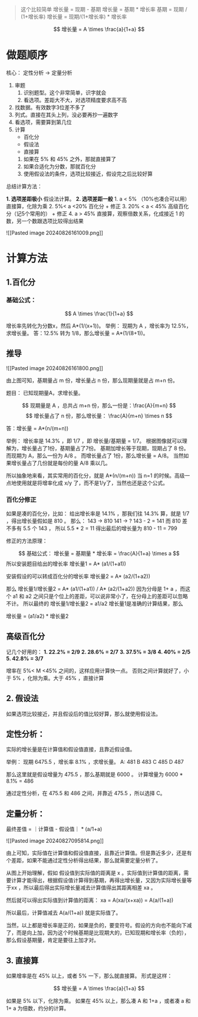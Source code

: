 > 这个比较简单
> 增长量 = 现期 - 基期
> 增长量 = 基期 * 增长率
> 基期 = 现期 / (1+增长率)
> 增长量 = 现期/(1+增长率) * 增长率

$$
增长量 = A \times  \frac{a}{1+a}  
$$
# 做题顺序

核心： 定性分析 -> 定量分析

1. 审题
	1. 识别题型。这个非常简单，识字就会
	2. 看选项。差距大不大，对选项精度要求高不高
2. 找数据。有效数字3位差不多了
3. 列式。直接在其头上列，没必要再抄一遍数字
4. 看选项，需要算到第几位
5. 计算
	- 百化分
	- 假设法
	- 直接算
	1. 如果在 5% 和 45% 之外，那就直接算了
	2. 如果合适化为分数，那就百化分
	3. 使用假设法的条件，选项比较接近，假设完之后比较好算

总结计算方法：

**1. 选项差距极小**
假设法计算。
**2. 选项差距一般**
	1. a < 5% （10%也凑合可以用）直接算，化除为乘
	2. 5%< a <20% 百化分 + 修正
	3. 20% < a < 45% 高级百化分（记5个常用的） + 修正
	4. a > 45% 直接算，观察倍数关系，化成接近 1 的数，另一个数跟选项比较得出结果

![[Pasted image 20240826161009.png]]

# 计算方法

## 1.百化分

### 基础公式：

$$
A \times \frac{1}{1+a}
$$

增长率先转化为分数x，然后 A*(1/(x+1))。
举例：
现期为 A ，增长率为 12.5%，求增长量。
答：12.5% 转为 1/8，那么增长量 = A*(1/(8+1))。

## 推导

![[Pasted image 20240826161800.png]]

由上图可知，基期量占 m 份，增长量占 n 份，那么现期量就是占 m+n 份。

题目：
已知现期量A，求增长量。

$$
现期量是 A ，总共占 m+n 份，那么一份是：\frac{A}{m+n}
$$
$$
增长量占了 n 份，那么增长量： \frac{A}{m+n} \times n
$$

答：增长量 = A*(n/(m+n))

举例： 
增长率是 14.3% ，即 1/7 ，即 增长量/基期量 = 1/7。
根据图像就可以理解为，增长量占了1份，基期量占了7份。
基期加增长等于现期，现期占了 8 份。
而现期为 A，那么一份为 A/8 。
而增长量占了 1份，那么增长量 =  A/8。
当然如果增长量占了几份就是每份的量 A/8 乘以几。

所以抽象地来看，其实常用的百化分，就是 A*(n/(m+n)) 当 n=1 的时候。高级一点地使用就是将增率化成 x/y 了，而不是1/y了，当然也还是这个公式。

### 百化分修正

如果是凑的百化分，比如：
给出增长率是 14.1% ，那我们往 14.3% 算，就是 1/7 ，得出增长量假如是 810 。
那么：
143 -> 810
141 -> ?
143 - 2 = 141 
而 810 差不多有 5.5 个 143 ，
所以 5.5 * 2 = 11
得出最后的增长量为 810 - 11 = 799

修正的方法原理：

$$
基础公式： 增长量 = 基期量 * 增长率 =  \frac{A}{1+a} \times  a 
$$
所以安装题目给出的增长率
增长量1 = A* (a1/(1+a1))

安装假设的可以转成百化分的增长率
增长量2 = A* (a2/(1+a2))

那么
增长量1/增长量2 = A* (a1/(1+a1)) / A* (a2/(1+a2)) 
因为分母是 1+ a ，而这个 a1 和 a2 之间只是个位上的差距，可以说非常小了，在分母上的差距可以忽略不计。
所以最终的 增长量1/增长量2 = a1/a2
增长量1是准确的计算结果，那么

增长量 = (a1/a2) * 增长量2

## 高级百化分

记几个好用的：
**1. 22.2% = 2/9**
**2. 28.6% = 2/7**
**3. 37.5% = 3/8**
**4. 40% = 2/5**
**5. 42.8% = 3/7**

增率在 5%< M <45% 之间的，这样应用计算快一点。
否则之间计算就好了，小于 5% ，化除为乘。大于 45% ，直接计算


## 2. 假设法

如果选项比较接近，并且假设后的值比较好算，那么就使用假设法。

## 定性分析：
实际的增长量是在计算值和假设值直接，且靠近假设值。

举例： 现期 6475.5 ，增长率 8.1% ，求增长量。
A: 481  B 483  C 485  D 487

那么这里就是假设增量为 475.5 ，那么基期就是 6000 。
计算增量为 6000 * 8.1% = 486 

通过定性分析，在 475.5 和 486 之间，并靠近 475.5 ，所以选择 C。

## 定量分析：
最终差值 = ｜计算值 - 假设值｜ * (a/1+a)

![[Pasted image 20240827095814.png]]

由上可知，实际值在计算值和假设值直接，且靠近计算值。但是靠近多少，还是有个差距，如果不能通过定性分析得出结果，那么就需要定量分析了。

从图上开始理解，假如 假设值到实际值的距离是 x 。实际值到计算值的距离，需要计算才能得出，根据假设值计算得到基期，再得出增长量，又因为实际增长量等于xx ，所以最后得出实际增长量减去计算值得出其距离相差 xa 。

然后就可以得出实际值到计算值的距离：
xa =  A(xa/(x+xa)) = A(a/(1+a))

所以最后，计算值减去 A(a/(1+a)) 就是实际值了。

当然，以上都是增长率是正的，如果是负的，要变符号。假设的方向也不能向下减了，而是向上加，因为这个时候基期是比现期大的，已知现期和增长率（负的），那么假设基期量，肯定是要往上加才对。

## 3. 直接算

如果增率是在 45% 以上，或者 5% 一下，那么就直接算。
形式是这样：

$$
增长量 = A \times  \frac{a}{1+a}  
$$

如果是 5% 以下，化除为乘。
如果在 45% 以上，那么凑 A 和 1+a ，或者凑 a 和 1+ a 为倍数，约分的计算。